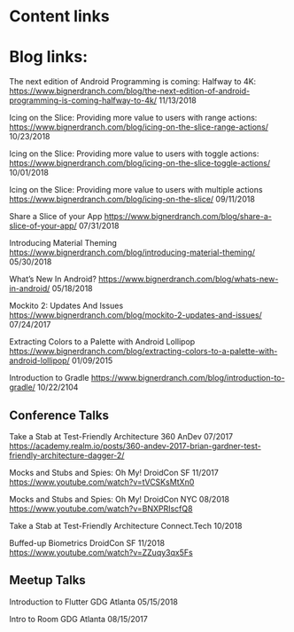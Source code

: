 # Content links

# Blog links:

The next edition of Android Programming is coming: Halfway to 4K: 
https://www.bignerdranch.com/blog/the-next-edition-of-android-programming-is-coming-halfway-to-4k/
11/13/2018

Icing on the Slice: Providing more value to users with range actions:
https://www.bignerdranch.com/blog/icing-on-the-slice-range-actions/
10/23/2018

Icing on the Slice: Providing more value to users with toggle actions:
https://www.bignerdranch.com/blog/icing-on-the-slice-toggle-actions/
10/01/2018

Icing on the Slice: Providing more value to users with multiple actions
https://www.bignerdranch.com/blog/icing-on-the-slice/
09/11/2018

Share a Slice of your App
https://www.bignerdranch.com/blog/share-a-slice-of-your-app/
07/31/2018

Introducing Material Theming
https://www.bignerdranch.com/blog/introducing-material-theming/
05/30/2018

What’s New In Android?
https://www.bignerdranch.com/blog/whats-new-in-android/
05/18/2018

Mockito 2: Updates And Issues
https://www.bignerdranch.com/blog/mockito-2-updates-and-issues/
07/24/2017

Extracting Colors to a Palette with Android Lollipop
https://www.bignerdranch.com/blog/extracting-colors-to-a-palette-with-android-lollipop/
01/09/2015

Introduction to Gradle
https://www.bignerdranch.com/blog/introduction-to-gradle/
10/22/2104


## Conference Talks

Take a Stab at Test-Friendly Architecture
360 AnDev 07/2017
https://academy.realm.io/posts/360-andev-2017-brian-gardner-test-friendly-architecture-dagger-2/

Mocks and Stubs and Spies: Oh My!
DroidCon SF 11/2017
https://www.youtube.com/watch?v=tVCSKsMtXn0

Mocks and Stubs and Spies: Oh My!
DroidCon NYC 08/2018
https://www.youtube.com/watch?v=BNXPRIscfQ8

Take a Stab at Test-Friendly Architecture
Connect.Tech 10/2018

Buffed-up Biometrics
DroidCon SF 11/2018
https://www.youtube.com/watch?v=ZZuqy3qx5Fs

## Meetup Talks

Introduction to Flutter
GDG Atlanta 05/15/2018

Intro to Room
GDG Atlanta 08/15/2017

